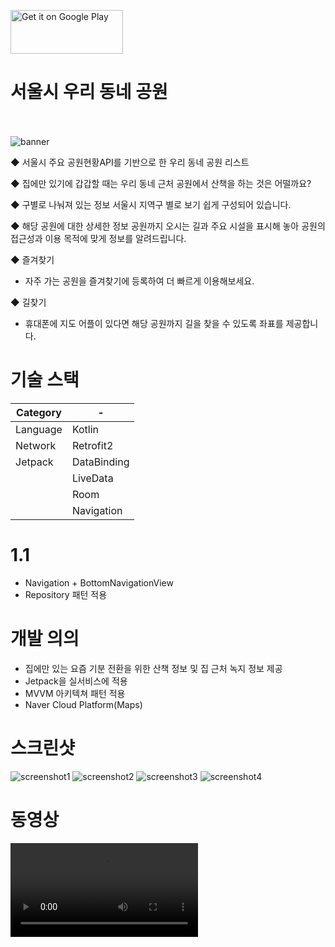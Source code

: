 <a href='https://play.google.com/store/apps/details?id=com.teamnoyes.majorparksinseoul'><img alt='Get it on Google Play' src='https://play.google.com/intl/en_us/badges/images/generic/en_badge_web_generic.png' height="70" width="180"/></a>

# 서울시 우리 동네 공원
<br><br>
![banner](https://user-images.githubusercontent.com/47181654/111105781-0d063a80-8597-11eb-99a8-6d0759db8c03.png)

◆ 서울시 주요 공원현황API를 기반으로 한 우리 동네 공원 리스트

◆ 집에만 있기에 갑갑할 때는 우리 동네 근처 공원에서 산책을 하는 것은 어떨까요?

◆ 구별로 나눠져 있는 정보
서울시 지역구 별로 보기 쉽게 구성되어 있습니다.

◆ 해당 공원에 대한 상세한 정보
공원까지 오시는 길과 주요 시설을 표시해 놓아 공원의 접근성과 이용 목적에 맞게 정보를 알려드립니다.

◆ 즐겨찾기
* 자주 가는 공원을 즐겨찾기에 등록하여 더 빠르게 이용해보세요.

◆ 길찾기
* 휴대폰에 지도 어플이 있다면 해당 공원까지 길을 찾을 수 있도록 좌표를 제공합니다.

# 기술 스택

|Category| - |
| --- | --- |
|Language|Kotlin|
|Network|Retrofit2|
|Jetpack|DataBinding|
||LiveData|
||Room|
||Navigation|

# 1.1
 * Navigation + BottomNavigationView
 * Repository 패턴 적용

# 개발 의의
 * 집에만 있는 요즘 기분 전환을 위한 산책 정보 및 집 근처 녹지 정보 제공
 * Jetpack을 실서비스에 적용
 * MVVM 아키텍쳐 패턴 적용
 * Naver Cloud Platform(Maps)
 

# 스크린샷

![screenshot1](https://user-images.githubusercontent.com/85272794/133020976-6b11d9b4-b788-4bd2-b36e-5419af9e87bc.jpg)
![screenshot2](https://user-images.githubusercontent.com/85272794/133020979-1df3466f-bb90-4215-8836-be59d904945c.jpg)
![screenshot3](https://user-images.githubusercontent.com/85272794/133020982-7f550379-9e97-4704-a015-7325d03de352.jpg)
![screenshot4](https://user-images.githubusercontent.com/85272794/133020983-dccc146c-06ae-4063-9c69-5f91295df9d1.jpg)

# 동영상
![video1](https://user-images.githubusercontent.com/85272794/133023002-6439c37e-6736-4116-a858-2c42cbb65a4c.mp4)
